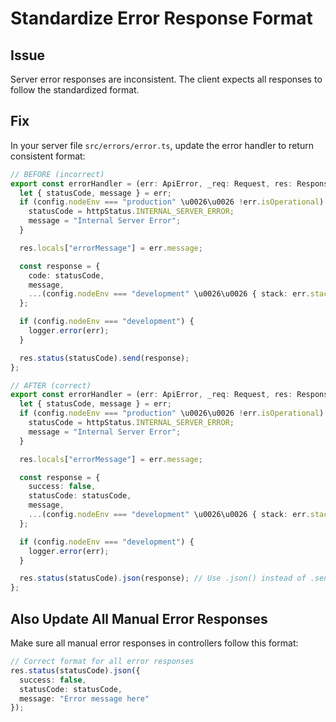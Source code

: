 # Standardize Error Response Format

## Issue
Server error responses are inconsistent. The client expects all responses to follow the standardized format.

## Fix
In your server file `src/errors/error.ts`, update the error handler to return consistent format:

```typescript
// BEFORE (incorrect)
export const errorHandler = (err: ApiError, _req: Request, res: Response) =\u003e {
  let { statusCode, message } = err;
  if (config.nodeEnv === "production" \u0026\u0026 !err.isOperational) {
    statusCode = httpStatus.INTERNAL_SERVER_ERROR;
    message = "Internal Server Error";
  }

  res.locals["errorMessage"] = err.message;

  const response = {
    code: statusCode,
    message,
    ...(config.nodeEnv === "development" \u0026\u0026 { stack: err.stack }),
  };

  if (config.nodeEnv === "development") {
    logger.error(err);
  }

  res.status(statusCode).send(response);
};

// AFTER (correct)
export const errorHandler = (err: ApiError, _req: Request, res: Response) =\u003e {
  let { statusCode, message } = err;
  if (config.nodeEnv === "production" \u0026\u0026 !err.isOperational) {
    statusCode = httpStatus.INTERNAL_SERVER_ERROR;
    message = "Internal Server Error";
  }

  res.locals["errorMessage"] = err.message;

  const response = {
    success: false,
    statusCode: statusCode,
    message,
    ...(config.nodeEnv === "development" \u0026\u0026 { stack: err.stack }),
  };

  if (config.nodeEnv === "development") {
    logger.error(err);
  }

  res.status(statusCode).json(response); // Use .json() instead of .send()
};
```

## Also Update All Manual Error Responses
Make sure all manual error responses in controllers follow this format:

```typescript
// Correct format for all error responses
res.status(statusCode).json({
  success: false,
  statusCode: statusCode,
  message: "Error message here"
});
```
